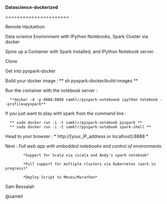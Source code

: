 **Datascience-dockerized**

======================

Remote Hackathon

Data science Environment with IPython Notebooks, Spark Cluster via docker

Spins up a Container with Spark installed, and IPython Notebook server.

Clone


Get into pyspark-docker

Build your docker image  :    ** sh pyspark-docker/build-images **

Run the container with the notebook server : 
      
      **docker -d -p 8888:8888 samklr/pyspark-noteboook ipython notebook --profile=pyspark**
      
If you just want to play with spark from the command line :
      
      ** sudo docker run -i -t samklr/pyspark-notebook pyspark **
      ** sudo docker run -i -t samklr/pyspark-notebook spark-shell **


Head to your browser  :  * http://[your_IP_address or localhost]:8888 *


Next :
            *Full web app with embedded notebooks and control of environments.*
   
            *Support for Scala via iscala and Andy's spark notebook*
   
            *Full support for multiple clusters via Kubernetes (work in progress)*
   
            *Deploy Script to Mesos/Marathon*



Sam Bessalah

@samklr

